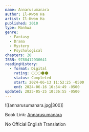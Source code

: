 ```yaml
---
name: Annarusumanara
author: Il-Kwon Ha
artist: Il-Kwon Ha
published: 2010
type: Manhwa
genre:
  - Fantasy
  - Drama
  - Mystery
  - Psychological
chapters: 28
ISBN: 9788412930641
readingHistory:
  - format: Digital
    rating: 🌕🌕🌕🌑🌑
    status: Completed
    start: 2024-06-13 11:52:25 -0500
    end: 2024-06-16 16:54:49 -0500
updated: 2025-05-25 10:36:55 -0500
---
```


![[annarusumanara.jpg|300]]

Book Link: [Annarusumanara](https://myanimelist.net/manga/30079/Annarasumanara)

No Official English Translation
